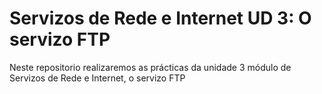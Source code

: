 # Servizos de Rede e Internet UD 3: O servizo FTP
Neste repositorio realizaremos as prácticas da unidade 3 módulo de Servizos de Rede e Internet, o servizo FTP